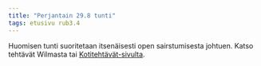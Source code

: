 ```yaml
---
title: "Perjantain 29.8 tunti"
tags: etusivu rub3.4
---
```


Huomisen tunti suoritetaan itsenäisesti open sairstumisesta johtuen. Katso tehtävät Wilmasta tai [Kotitehtävät-sivulta](http://riikka.koskenranta.fi/kurssit/2014-2015/rub3.4/kotitehtavat/).